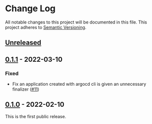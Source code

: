 # Change Log

All notable changes to this project will be documented in this file.
This project adheres to [Semantic Versioning](http://semver.org/).

## [Unreleased]

## [0.1.1] - 2022-03-10

### Fixed
- Fix an application created with argocd cli is given an unnecessary finalizer ([#11](https://github.com/cybozu-go/cattage/pull/11))

## [0.1.0] - 2022-02-10

This is the first public release.

[Unreleased]: https://github.com/cybozu-go/cattage/compare/v0.1.1...HEAD
[0.1.1]: https://github.com/cybozu-go/cattage/compare/v0.1.0...v0.1.1
[0.1.0]: https://github.com/cybozu-go/cattage/compare/60bcea7b1cf9d79e5e439d0fa7dbb4629c9f1125...v0.1.0
